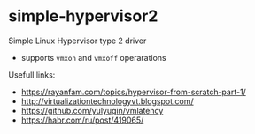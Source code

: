 # simple-hypervisor2

Simple Linux Hypervisor type 2 driver
- supports ```vmxon``` and ```vmxoff``` operarations

Usefull links:
- https://rayanfam.com/topics/hypervisor-from-scratch-part-1/
- http://virtualizationtechnologyvt.blogspot.com/
- https://github.com/yulyugin/vmlatency
- https://habr.com/ru/post/419065/
